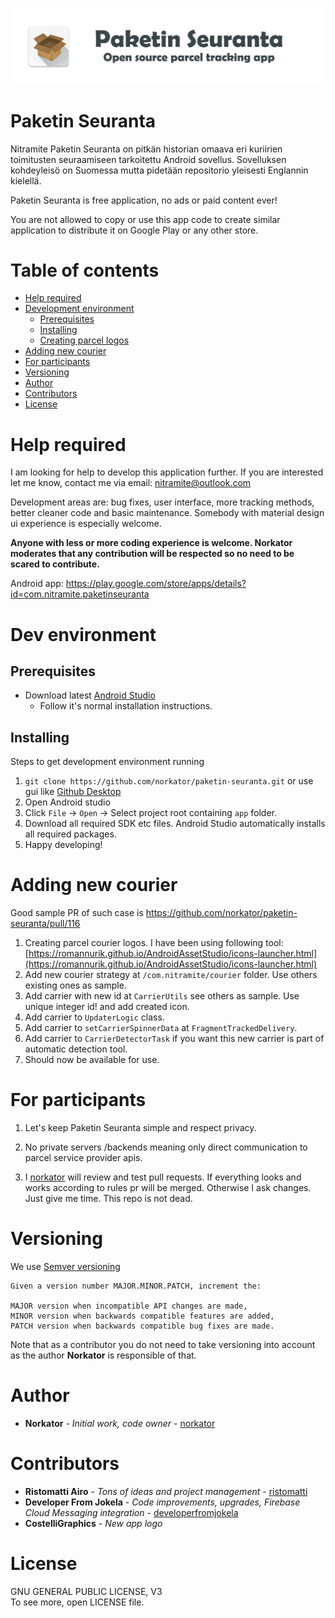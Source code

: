 ![Paketin-Seuranta-title-promo](./graphics/paketin_seuranta_promo.png) 

# Paketin Seuranta

Nitramite Paketin Seuranta on pitkän historian omaava eri kuriirien toimitusten seuraamiseen 
tarkoitettu Android sovellus. Sovelluksen kohdeyleisö on Suomessa mutta pidetään repositorio 
yleisesti Englannin kielellä.

Paketin Seuranta is free application, no ads or paid content ever!

You are not allowed to copy or use this app code to create similar application to 
distribute it on Google Play or any other store.

Table of contents
=================
* [Help required](#help-required)
* [Development environment](#dev-environment)
    * [Prerequisites](#prerequisites)
    * [Installing](#installing)
    * [Creating parcel logos](#creating-parcel-courier-logos)
* [Adding new courier](#adding-new-courier)
* [For participants](#for-participants)
* [Versioning](#versioning)
* [Author](#author)
* [Contributors](#contributors)
* [License](#license)

Help required
============

I am looking for help to develop this application further. If you are interested let me know,
contact me via email: nitramite@outlook.com

Development areas are: bug fixes, user interface, more tracking methods, better cleaner code and basic maintenance. 
Somebody with material design ui experience is especially welcome.

<b>Anyone with less or more coding experience is welcome. **Norkator** moderates that any contribution 
will be respected so no need to be scared to contribute.</b>

Android app: https://play.google.com/store/apps/details?id=com.nitramite.paketinseuranta


Dev environment
============

Prerequisites
-----
* Download latest [Android Studio](https://developer.android.com/studio)
    * Follow it's normal installation instructions.
    

Installing
-----

Steps to get development environment running

1. `git clone https://github.com/norkator/paketin-seuranta.git` or use gui like [Github Desktop](https://desktop.github.com/)
2. Open Android studio
3. Click `File` -> `Open` -> Select project root containing `app` folder.
4. Download all required SDK etc files. Android Studio automatically installs all required packages.
5. Happy developing!


Adding new courier
============
Good sample PR of such case is https://github.com/norkator/paketin-seuranta/pull/116

1. Creating parcel courier logos. I have been using following tool: [https://romannurik.github.io/AndroidAssetStudio/icons-launcher.html](https://romannurik.github.io/AndroidAssetStudio/icons-launcher.html)
2. Add new courier strategy at `/com.nitramite/courier` folder. Use others existing ones as sample.
3. Add carrier with new id at `CarrierUtils` see others as sample. Use unique integer id! and add created icon.
4. Add carrier to `UpdaterLogic` class.
5. Add carrier to `setCarrierSpinnerData` at `FragmentTrackedDelivery`.
6. Add carrier to `CarrierDetectorTask` if you want this new carrier is part of automatic detection tool.
7. Should now be available for use.


For participants
============

1. Let's keep Paketin Seuranta simple and respect privacy. 

2. No private servers /backends meaning only direct communication to parcel service provider apis.

3. I [norkator](https://github.com/norkator) will review and test pull requests. If everything looks and works 
according to rules pr will be merged. Otherwise I ask changes. Just give me time. This repo is not dead. 



Versioning
============
We use [Semver versioning](https://semver.org/)

```
Given a version number MAJOR.MINOR.PATCH, increment the:

MAJOR version when incompatible API changes are made,
MINOR version when backwards compatible features are added,
PATCH version when backwards compatible bug fixes are made.
```

Note that as a contributor you do not need to take versioning into account 
as the author **Norkator** is responsible of that.


Author
============
* **Norkator** - *Initial work, code owner* - [norkator](https://github.com/norkator)


Contributors
============
* **Ristomatti Airo** - *Tons of ideas and project management* - [ristomatti](https://github.com/ristomatti)
* **Developer From Jokela** - *Code improvements, upgrades, Firebase Cloud Messaging integration* - [developerfromjokela](https://github.com/developerfromjokela)
* **CostelliGraphics** - *New app logo*


License
============
GNU GENERAL PUBLIC LICENSE, V3  
To see more, open LICENSE file.
